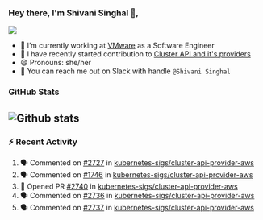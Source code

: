 ### Hey there, I'm Shivani Singhal 👋, 
![](https://komarev.com/ghpvc/?username=shivi28&color=green)

- 🔭 I’m currently working at [VMware](https://tanzu.vmware.com/) as a Software Engineer
- 👯 I have recently started contribution to [Cluster API and it's providers](https://github.com/kubernetes-sigs/cluster-api)
- 😄 Pronouns: she/her
- 💞️ You can reach me out on Slack with handle `@Shivani Singhal` 


### GitHub Stats

![Github stats](https://github-readme-stats.vercel.app/api?username=shivi28&count_private=true&show_icons=true&theme=dark&include_all_commits=true)
---

### :zap: Recent Activity

<!--START_SECTION:activity-->
1. 🗣 Commented on [#2727](https://github.com/kubernetes-sigs/cluster-api-provider-aws/issues/2727) in [kubernetes-sigs/cluster-api-provider-aws](https://github.com/kubernetes-sigs/cluster-api-provider-aws)
2. 🗣 Commented on [#1746](https://github.com/kubernetes-sigs/cluster-api-provider-aws/issues/1746) in [kubernetes-sigs/cluster-api-provider-aws](https://github.com/kubernetes-sigs/cluster-api-provider-aws)
3. 💪 Opened PR [#2740](https://github.com/kubernetes-sigs/cluster-api-provider-aws/pull/2740) in [kubernetes-sigs/cluster-api-provider-aws](https://github.com/kubernetes-sigs/cluster-api-provider-aws)
4. 🗣 Commented on [#2736](https://github.com/kubernetes-sigs/cluster-api-provider-aws/issues/2736) in [kubernetes-sigs/cluster-api-provider-aws](https://github.com/kubernetes-sigs/cluster-api-provider-aws)
5. 🗣 Commented on [#2737](https://github.com/kubernetes-sigs/cluster-api-provider-aws/issues/2737) in [kubernetes-sigs/cluster-api-provider-aws](https://github.com/kubernetes-sigs/cluster-api-provider-aws)
<!--END_SECTION:activity-->


